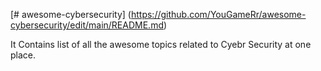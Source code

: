 [# awesome-cybersecurity] (https://github.com/YouGameRr/awesome-cybersecurity/edit/main/README.md)

It Contains list of all the awesome topics related to Cyebr Security at one place.
